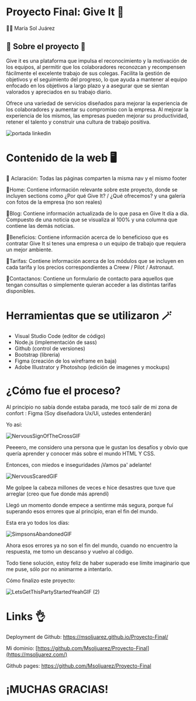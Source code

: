 # Proyecto Final: Give It 🚀
😶‍🌫️ María Sol Juárez

## 🙌 Sobre el proyecto 🙌
Give it es una plataforma que impulsa el reconocimiento y la motivación de los equipos, al permitir que los colaboradores reconozcan y recompensen fácilmente el excelente trabajo de sus colegas. Facilita la gestión de objetivos y el seguimiento del progreso, lo que ayuda a mantener al equipo enfocado en los objetivos a largo plazo y a asegurar que se sientan valorados y apreciados en su trabajo diario.

Ofrece una variedad de servicios diseñados para mejorar la experiencia de los colaboradores y aumentar su compromiso con la empresa.
Al mejorar la experiencia de los mismos, las empresas pueden mejorar su productividad, retener el talento y construir una cultura de trabajo positiva.

![portada linkedin](https://github.com/Msoljuarez/Proyecto-Final/assets/131078774/7f29ed77-9008-4cba-bd93-b9f1ae8d8454)



# Contenido de la web 🖥️
🧐 Aclaración: Todas las páginas comparten la misma nav y el mismo footer


📌Home: Contiene información relevante sobre este proyecto, donde se incluyen sections como ¿Por qué Give It? / ¿Qué ofrecemos? y una galería con fotos de la empresa (no son reales)

📌Blog: Contiene información actualizada de lo que pasa en Give It día a día. Compuesto de una noticia que se visualiza al 100% y una columna que contiene las demás noticias.

📌Beneficios: Contiene información acerca de lo beneficioso que es contratar Give It si tenes una empresa o un equipo de trabajo que requiera un mejor ambiente.

📌Tarifas: Contiene información acerca de los módulos que se incluyen en cada tarifa y los precios correspondientes a Creew / Pilot / Astronaut.

📌Contactanos: Contiene un formulario de contacto para aquellos que tengan consultas o simplemente quieran acceder a las distintas tarifas disponibles.



# Herramientas que se utilizaron 🪄

- Visual Studio Code (editor de código)
- Node.js (implementación de sass)
- Github (control de versiones)
- Bootstrap (libreria)
- Figma (creación de los wireframe en baja)
- Adobe Illustrator y Photoshop (edición de imagenes y mockups)


# ¿Cómo fue el proceso?

Al principio no sabía donde estaba parada, me tocó salir de mi zona de confort : Figma (Soy diseñadora Ux/Ui, ustedes entenderán)

Yo así:

![NervousSignOfTheCrossGIF](https://github.com/Msoljuarez/Proyecto-Final/assets/131078774/e8c7a8cb-a86b-4389-a499-886a1c9dc122)

Peeeero, me considero una persona que le gustan los desafíos y obvio que quería aprender y conocer más sobre el mundo HTML Y CSS. 

Entonces, con miedos e inseguridades ¡Vamos pa' adelante!

![NervousScaredGIF](https://github.com/Msoljuarez/Proyecto-Final/assets/131078774/0c956c07-8189-4f8c-a742-44bd9bd22b67)

Me golpee la cabeza millones de veces e hice desastres que tuve que arreglar (creo que fue donde más aprendí) 

Llegó un momento donde empece a sentirme más segura, porque fuí superando esos errores que al principio, eran el fin del mundo.

Esta era yo todos los días:

![SimpsonsAbandonedGIF](https://github.com/Msoljuarez/Proyecto-Final/assets/131078774/c83f8808-e2b3-4add-a6d6-c269395517ef)

Ahora esos errores ya no son el fin del mundo, cuando no encuentro la respuesta, me tomo un descanso y vuelvo al código.

Todo tiene solución, estoy feliz de haber superado ese límite imaginario que me puse, sólo por no animarme a intentarlo.

Cómo finalizo este proyecto:

![LetsGetThisPartyStartedYeahGIF (2)](https://github.com/Msoljuarez/Proyecto-Final/assets/131078774/64f1ec0c-6731-4a76-912d-a2324a7ccb84)


# Links 👌

Deployment de Github: https://msoljuarez.github.io/Proyecto-Final/

Mi dominio: [https://github.com/Msoljuarez/Proyecto-Final](https://msoljuarez.com/)

Github pages: https://github.com/Msoljuarez/Proyecto-Final

# ¡MUCHAS GRACIAS!








 

